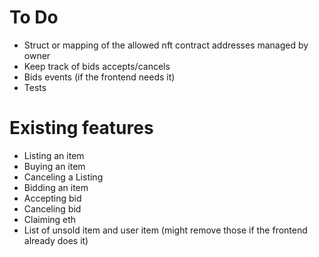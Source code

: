 # To Do

- Struct or mapping of the allowed nft contract addresses managed by owner
- Keep track of bids accepts/cancels
- Bids events (if the frontend needs it)
- Tests

# Existing features

- Listing an item
- Buying an item
- Canceling a Listing
- Bidding an item
- Accepting bid
- Canceling bid
- Claiming eth
- List of unsold item and user item (might remove those if the frontend already does it)
